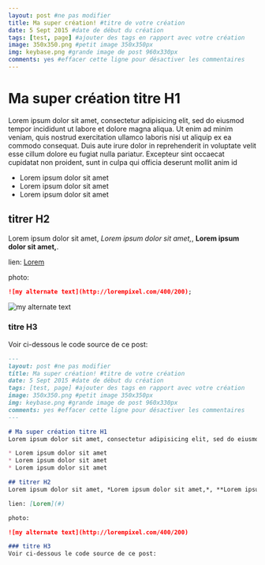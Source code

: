 ```yaml
---
layout: post #ne pas modifier
title: Ma super création! #titre de votre création
date: 5 Sept 2015 #date de début du création
tags: [test, page] #ajouter des tags en rapport avec votre création
image: 350x350.png #petit image 350x350px
img: keybase.png #grande image de post 960x330px
comments: yes #effacer cette ligne pour désactiver les commentaires
---
```


# Ma super création titre H1
Lorem ipsum dolor sit amet, consectetur adipisicing elit, sed do eiusmod tempor incididunt ut labore et dolore magna aliqua. Ut enim ad minim veniam, quis nostrud exercitation ullamco laboris nisi ut aliquip ex ea commodo consequat. Duis aute irure dolor in reprehenderit in voluptate velit esse cillum dolore eu fugiat nulla pariatur. Excepteur sint occaecat cupidatat non proident, sunt in culpa qui officia deserunt mollit anim id

* Lorem ipsum dolor sit amet
* Lorem ipsum dolor sit amet
* Lorem ipsum dolor sit amet

## titrer H2
Lorem ipsum dolor sit amet, *Lorem ipsum dolor sit amet,*, **Lorem ipsum dolor sit amet,**.

lien: [Lorem](#)

photo:

```markdown
![my alternate text](http://lorempixel.com/400/200);
```

![my alternate text](http://lorempixel.com/400/200)

### titre H3
Voir ci-dessous le code source de ce post:

```markdown
---
layout: post #ne pas modifier
title: Ma super création! #titre de votre création
date: 5 Sept 2015 #date de début du création
tags: [test, page] #ajouter des tags en rapport avec votre création
image: 350x350.png #petit image 350x350px
img: keybase.png #grande image de post 960x330px
comments: yes #effacer cette ligne pour désactiver les commentaires
---

# Ma super création titre H1
Lorem ipsum dolor sit amet, consectetur adipisicing elit, sed do eiusmod tempor incididunt ut labore et dolore magna aliqua. Ut enim ad minim veniam, quis nostrud exercitation ullamco laboris nisi ut aliquip ex ea commodo consequat. Duis aute irure dolor in reprehenderit in voluptate velit esse cillum dolore eu fugiat nulla pariatur. Excepteur sint occaecat cupidatat non proident, sunt in culpa qui officia deserunt mollit anim id

* Lorem ipsum dolor sit amet
* Lorem ipsum dolor sit amet
* Lorem ipsum dolor sit amet

## titrer H2
Lorem ipsum dolor sit amet, *Lorem ipsum dolor sit amet,*, **Lorem ipsum dolor sit amet,**.

lien: [Lorem](#)

photo:

![my alternate text](http://lorempixel.com/400/200)

### titre H3
Voir ci-dessous le code source de ce post:
```
